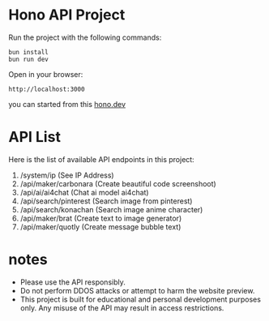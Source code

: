 # Hono API Project

Run the project with the following commands:
```
bun install
bun run dev
```

Open in your browser:
```
http://localhost:3000
```

<p>you can started from this <a href="https://hono.dev/docs/getting-started/nodejs" target="_blank">hono.dev</a><p>

# API List
Here is the list of available API endpoints in this project:
1. /system/ip (See IP Address)
2. /api/maker/carbonara (Create beautiful code screenshoot)
3. /api/ai/ai4chat (Chat ai model ai4chat)
4. /api/search/pinterest (Search image from pinterest)
5. /api/search/konachan (Search image anime character)
6. /api/maker/brat (Create text to image generator)
7. /api/maker/quotly (Create message bubble text)

# notes
- Please use the API responsibly.
- Do not perform DDOS attacks or attempt to harm the website preview.
- This project is built for educational and personal development purposes only. Any misuse of the API may result in access restrictions.